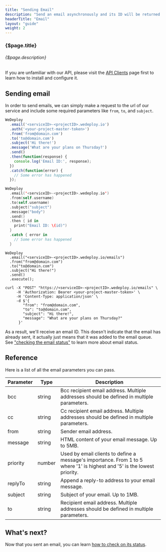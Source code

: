 ```yaml
---
title: "Sending Email"
description: "Send an email asynchronously and its ID will be returned."
headerTitle: "Email"
layout: "guide"
weight: 2
---
```


### {$page.title}

###### {$page.description}

<aside>

If you are unfamiliar with our API, please visit the [API Clients](/docs/intro/api-clients/) page first to learn how to install and configure it.

</aside>

<article id="1">

## Sending email

In order to send emails, we can simply make a request to the url of our service and include some required parameters like `from`, `to`, and `subject`.

```javascript
WeDeploy
  .email('<serviceID>-<projectID>.wedeploy.io')
  .auth('<your-project-master-token>')
  .from('from@domain.com')
  .to('to@domain.com')
  .subject('Hi there!')
  .message('What are your plans on Thursday?')
  .send()
  .then(function(response) {
    console.log('Email ID:', response);
  })
  .catch(function(error) {
    // Some error has happened
  });
```
```swift
WeDeploy
  .email('<serviceID>-<projectID>.wedeploy.io')
  .from(self.username)
  .to(self.username)
  .subject("subject")
  .message("body")
  .send()
  .then { id in
    print("Email ID: \(id)")
  }
  .catch { error in
    // Some error has happened
  }
```
```text/x-java
WeDeploy
  .email("<serviceID>-<projectID>.wedeploy.io/emails")
  .from("from@domain.com")
  .to("to@domain.com")
  .subject("Hi there!")
  .send()
  .execute();
```
```text/x-sh
curl -X "POST" "https://<serviceID>-<projectID>.wedeploy.io/emails" \
     -H 'Authorization: Bearer <your-project-master-token>' \
     -H 'Content-Type: application/json' \
     -d $'{
        "from": "from@domain.com",
        "to": "to@domain.com",
        "subject": "Hi there!",
        "message": "What are your plans on Thursday?"
      }'
```

As a result, we'll receive an email ID. This doesn't indicate that the email has already sent, it actually just means that it was added to the email queue. See ["checking the email status"](/docs/email/checking-status/) to learn more about email status.

</article>

<article id="2">

## Reference

Here is a list of all the email parameters you can pass.

<div class="table-container">

Parameter    | Type    | Description
------------ | ------- | ------------
bcc          | string  | Bcc recipient email address. Multiple addresses should be defined in multiple parameters.
cc           | string  | Cc recipient email address. Multiple addresses should be defined in multiple parameters.
from         | string  | Sender email address.
message      | string  | HTML content of your email message. Up to 5MB.
priority     | number  | Used by email clients to define a message's importance. From 1 to 5 where '1' is highest and '5' is the lowest priority.
replyTo      | string  | Append a reply-to address to your email message.
subject      | string  | Subject of your email. Up to 1MB.
to           | string  | Recipient email address. Multiple addresses should be defined in multiple parameters.

</div>

</article>

## What's next?

Now that you sent an email, you can learn [how to check on its status](/docs/email/checking-status/).
